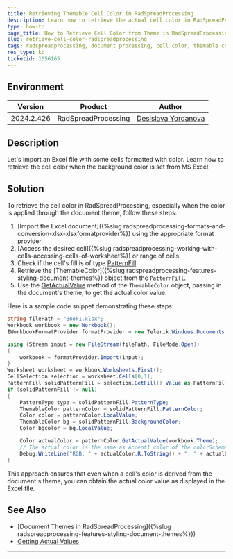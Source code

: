 ```yaml
---
title: Retrieving Themable Cell Color in RadSpreadProcessing
description: Learn how to retrieve the actual cell color in RadSpreadProcessing when the color comes from the document theme.
type: how-to
page_title: How to Retrieve Cell Color from Theme in RadSpreadProcessing
slug: retrieve-cell-color-radspreadprocessing
tags: radspreadprocessing, document processing, cell color, themable color, pattern fill
res_type: kb
ticketid: 1656165
---
```


## Environment

| Version | Product | Author | 
| --- | --- | ---- | 
| 2024.2.426| RadSpreadProcessing |[Desislava Yordanova](https://www.telerik.com/blogs/author/desislava-yordanova)| 

## Description

Let's import an Excel file with some cells formatted with color. Learn how to retrieve the cell color when the background color is set from MS Excel.

## Solution

To retrieve the cell color in RadSpreadProcessing, especially when the color is applied through the document theme, follow these steps:

1. [Import the Excel document]({%slug radspreadprocessing-formats-and-conversion-xlsx-xlsxformatprovider%}) using the appropriate format provider.
2. [Access the desired cell]({%slug radspreadprocessing-working-with-cells-accessing-cells-of-worksheet%}) or range of cells.
3. Check if the cell's fill is of type [PatternFill](https://docs.telerik.com/devtools/document-processing/libraries/radspreadprocessing/working-with-cells/get-set-clear-properties#fill-property).
4. Retrieve the [ThemableColor]({%slug radspreadprocessing-features-styling-document-themes%}) object from the `PatternFill`.
5. Use the [GetActualValue](https://docs.telerik.com/devtools/document-processing/libraries/radspreadprocessing/features/styling/document-themes#getting-actual-values) method of the `ThemableColor` object, passing in the document's theme, to get the actual color value.

Here is a sample code snippet demonstrating these steps:

```csharp
string filePath = "Book1.xlsx";
Workbook workbook = new Workbook(); 
IWorkbookFormatProvider formatProvider = new Telerik.Windows.Documents.Spreadsheet.FormatProviders.OpenXml.Xlsx.XlsxFormatProvider();

using (Stream input = new FileStream(filePath, FileMode.Open))
{
    workbook = formatProvider.Import(input);
}
Worksheet worksheet = workbook.Worksheets.First();
CellSelection selection = worksheet.Cells[0,1]; 
PatternFill solidPatternFill = selection.GetFill().Value as PatternFill;
if (solidPatternFill != null)
{
    PatternType type = solidPatternFill.PatternType;
    ThemableColor patternColor = solidPatternFill.PatternColor;
    Color color = patternColor.LocalValue;
    ThemableColor bg = solidPatternFill.BackgroundColor;
    Color bgcolor = bg.LocalValue;

    Color actualColor = patternColor.GetActualValue(workbook.Theme);
    // The actual color is the same as Accent1 color of the colorScheme 
    Debug.WriteLine("RGB: " + actualColor.R.ToString() + ", " + actualColor.G.ToString() + ", " + actualColor.B.ToString());
}
```

This approach ensures that even when a cell's color is derived from the document's theme, you can obtain the actual color value as displayed in the Excel file.

## See Also

- [Document Themes in RadSpreadProcessing]({%slug radspreadprocessing-features-styling-document-themes%}})
- [Getting Actual Values](https://docs.telerik.com/devtools/document-processing/libraries/radspreadprocessing/features/styling/document-themes#getting-actual-values)

---
